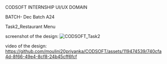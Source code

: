 CODSOFT INTERNSHIP UI/UX DOMAIN

BATCH- Dec Batch A24

Task2_Restaurant Menu

screenshot of the design:
![CODSOFT_Task2](https://github.com/moulini20priyanka/CODSOFT/assets/119474539/c61732b5-bfea-4ea5-bb33-48c32c513a1e)


video of the design:
https://github.com/moulini20priyanka/CODSOFT/assets/119474539/740cfa4d-8f66-49e4-8cf8-24b45cff6fcf

